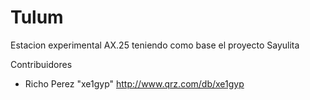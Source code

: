 Tulum
==

Estacion experimental AX.25 teniendo como base el proyecto Sayulita

Contribuidores

- Richo Perez "xe1gyp" http://www.qrz.com/db/xe1gyp
